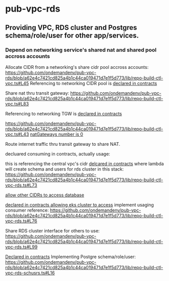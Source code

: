 # pub-vpc-rds

## Providing VPC, RDS cluster and Postgres schema/role/user for other app/services.

### Depend on networking service's shared nat and shared pool accross accounts
Allocate CIDR from a networking's share cidr pool accross accounts:  https://github.com/ondemandenv/pub-vpc-rds/blob/a62e4c7421cd825a4b1c44ca019471d7e1f5d773/lib/repo-build-ctl-vpc.ts#L45
Referencing to networking CIDR pool is [declared in contracts](https://github.com/ondemandenv/odmd-build-contracts/blob/fd2e2db792cd81af2c6f66bcbdd43a4f59206100/lib/repos/_default-vpc-rds/odmd-enver-default-vpc-rds.ts#L28)

Share nat thru transit gateway: https://github.com/ondemandenv/pub-vpc-rds/blob/a62e4c7421cd825a4b1c44ca019471d7e1f5d773/lib/repo-build-ctl-vpc.ts#L83

Referencing to networking TGW is [declared in contracts](https://github.com/ondemandenv/odmd-build-contracts/blob/fd2e2db792cd81af2c6f66bcbdd43a4f59206100/lib/repos/_default-vpc-rds/odmd-enver-default-vpc-rds.ts#L33)

https://github.com/ondemandenv/pub-vpc-rds/blob/a62e4c7421cd825a4b1c44ca019471d7e1f5d773/lib/repo-build-ctl-vpc.ts#L43
[natGateways number is 0](https://github.com/ondemandenv/odmd-build-contracts/blob/fd2e2db792cd81af2c6f66bcbdd43a4f59206100/lib/odmd-model/contracts-vpc.ts#L24)




Route internet traffic thru transit gateway to share NAT.


decluared consuming in contracts, actually usage: 

this is referencing the central vpc's cidr [delcared in contracts](https://github.com/ondemandenv/odmd-build-contracts/blob/fd2e2db792cd81af2c6f66bcbdd43a4f59206100/lib/repos/__networking/odmd-config-networking.ts#L27)
where lambda will create schema and users for rds cluster in this stack:
https://github.com/ondemandenv/pub-vpc-rds/blob/a62e4c7421cd825a4b1c44ca019471d7e1f5d773/lib/repo-build-ctl-vpc-rds.ts#L73

[allow other CIDRs to access database](https://github.com/ondemandenv/odmd-build-contracts/blob/fd2e2db792cd81af2c6f66bcbdd43a4f59206100/lib/odmd-model/contracts-rds-cluster.ts#L29)

[declared in contracts allowing eks cluster to access](https://github.com/ondemandenv/odmd-build-contracts/blob/fd2e2db792cd81af2c6f66bcbdd43a4f59206100/lib/repos/sample/spring-img/odmd-enver-sample-spring-img.ts#L102)
implement usaging consumer reference:
https://github.com/ondemandenv/pub-vpc-rds/blob/a62e4c7421cd825a4b1c44ca019471d7e1f5d773/lib/repo-build-ctl-vpc-rds.ts#L76


Share RDS cluster interface for others to use:
https://github.com/ondemandenv/pub-vpc-rds/blob/a62e4c7421cd825a4b1c44ca019471d7e1f5d773/lib/repo-build-ctl-vpc-rds.ts#L99

[Declared in contracts](https://github.com/ondemandenv/odmd-build-contracts/blob/fd2e2db792cd81af2c6f66bcbdd43a4f59206100/lib/repos/sample/cdk/odmd-enver-sample-spring-cdk-ecs.ts#L54) Implementing Postgre schema/role/user: 
https://github.com/ondemandenv/pub-vpc-rds/blob/a62e4c7421cd825a4b1c44ca019471d7e1f5d773/lib/repo-build-ctl-vpc-rds-schusrs.ts#L16
